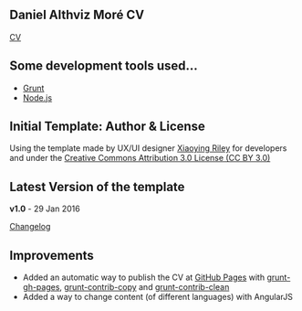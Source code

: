 ## Daniel Althviz Moré CV

[CV](https://dalthviz.github.io/CV)

## Some development tools used...

* [Grunt](http://gruntjs.com/)
* [Node.js](https://nodejs.org/en/)

## Initial Template: Author & License

Using the template made by UX/UI designer [Xiaoying Riley](https://twitter.com/3rdwave_themes) for developers and under the [Creative Commons Attribution 3.0 License (CC BY 3.0)](http://creativecommons.org/licenses/by/3.0/)

## Latest Version of the template
**v1.0** - 29 Jan 2016

[Changelog](http://themes.3rdwavemedia.com/website-templates/orbit-free-resume-cv-template-for-developers/?target=changelog)

## Improvements

* Added an automatic way to publish the CV at [GitHub Pages](https://pages.github.com/) with [grunt-gh-pages](https://github.com/tschaub/grunt-gh-pages), [grunt-contrib-copy](https://github.com/gruntjs/grunt-contrib-copy) and [grunt-contrib-clean](https://github.com/gruntjs/grunt-contrib-clean)
* Added a way to change content (of different languages) with AngularJS
